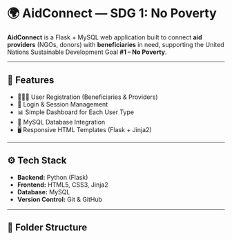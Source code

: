 # 🌍 AidConnect — SDG 1: No Poverty

**AidConnect** is a Flask + MySQL web application built to connect **aid providers** (NGOs, donors) with **beneficiaries** in need, supporting the United Nations Sustainable Development Goal **#1 – No Poverty**.

---

## 🚀 Features

- 🧑‍🤝‍🧑 User Registration (Beneficiaries & Providers)
- 🔐 Login & Session Management
- 📊 Simple Dashboard for Each User Type
- 💾 MySQL Database Integration
- 🖥️ Responsive HTML Templates (Flask + Jinja2)

---

## ⚙️ Tech Stack

- **Backend:** Python (Flask)
- **Frontend:** HTML5, CSS3, Jinja2
- **Database:** MySQL
- **Version Control:** Git & GitHub

---

## 🧩 Folder Structure



